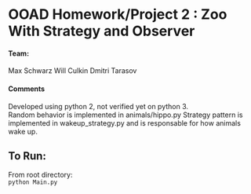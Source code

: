 # OOAD Homework/Project 2 : Zoo With Strategy and Observer
#### Team: 
Max Schwarz
Will Culkin
Dmitri Tarasov

#### Comments
Developed using python 2, not verified yet on python 3.<br/>
Random behavior is implemented in animals/hippo.py
Strategy pattern is implemented in wakeup_strategy.py and is responsable for how animals wake up.
## To Run:
From root directory:<br/> `python Main.py`

